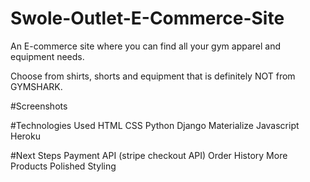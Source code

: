 # Swole-Outlet-E-Commerce-Site

An E-commerce site where you can find all your gym apparel and equipment needs.

Choose from shirts, shorts and equipment that is definitely NOT from GYMSHARK.

#Screenshots

#Technologies Used
HTML
CSS
Python
Django
Materialize
Javascript
Heroku

#Next Steps
Payment API (stripe checkout API)
Order History
More Products
Polished Styling
